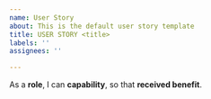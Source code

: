 ```yaml
---
name: User Story
about: This is the default user story template
title: USER STORY <title>
labels: ''
assignees: ''

---
```


As a **role**, I can **capability**, so that **received benefit**.
